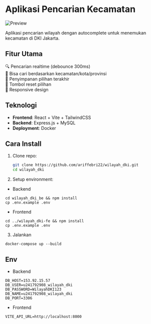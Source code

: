 # Aplikasi Pencarian Kecamatan

![Preview](https://ik.imagekit.io/ucgcz7azi/Cari%20Wilayah%20DKI%20WEB.png?updatedAt=1744913202205)

Aplikasi pencarian wilayah dengan autocomplete untuk menemukan kecamatan di DKI Jakarta.

## Fitur Utama

🔍 Pencarian realtime (debounce 300ms)  
📌 Bisa cari berdasarkan kecamatan/kota/provinsi  
💾 Penyimpanan pilihan terakhir  
🔄 Tombol reset pilihan  
📱 Responsive design

## Teknologi

-   **Frontend**: React + Vite + TailwindCSS
-   **Backend**: Express.js + MySQL
-   **Deployment**: Docker

## Cara Install

1. Clone repo:
    ```bash
    git clone https://github.com/ariffebri22/wilayah_dki.git
    cd wilayah_dki
    ```
2. Setup environment:
- Backend
```
cd wilayah_dki_be && npm install
cp .env.example .env
```

- Frontend
```
cd ../wilayah_dki-fe && npm install
cp .env.example .env
```

3. Jalankan
```
docker-compose up --build
```

## Env
- Backend
```
DB_HOST=153.92.15.57
DB_USER=u241792908_wilayah_dki
DB_PASSWORD=WilayahDKI123
DB_NAME=u241792908_wilayah_dki
DB_PORT=3306
```
- Frontend
```
VITE_API_URL=http://localhost:8000
```
